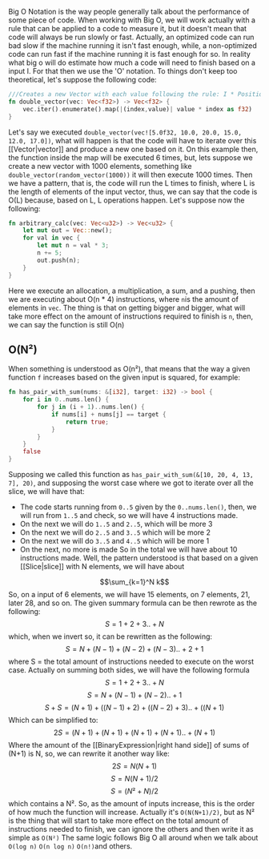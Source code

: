 Big O Notation is the way people generally talk about the performance of some piece of code. When working with Big O, we will work actually with a rule that can be applied to a code to measure it, but it doesn't mean that code will always be run slowly or fast. Actually, an optimized code can run bad slow if the machine running it isn't fast enough, while, a non-optimized code can run fast if the machine running it is fast enough for so.
In reality what big o will do estimate how much a code will need to finish based on a input I. For that then we use the 'O' notation. To things don't keep too theoretical, let's suppose the following code:
```rust
///Creates a new Vector with each value following the rule: I * Position, where L is the value provided on the `input` vector and Position it's index on it
fn double_vector(vec: Vec<f32>) -> Vec<f32> {
	vec.iter().enumerate().map(|(index,value)| value * index as f32)
}
```

Let's say we executed `double_vector(vec![5.0f32, 10.0, 20.0, 15.0, 12.0, 17.0])`, what will happen is that the code will have to iterate over this [[Vector|vector]] and produce a new one based on it. On this example then, the function inside the map will be executed 6 times, but, lets suppose we create a new vector with 1000 elements, something like `double_vector(random_vector(1000))` it will then execute 1000 times. Then we have a pattern, that is, the code will run the L times to finish, where L is the length of elements of the input vector, thus, we can say that the code is O(L) because, based on L, L operations happen. 
Let's suppose now the following:

```rust
fn arbitrary_calc(vec: Vec<u32>) -> Vec<u32> {
	let mut out = Vec::new();
	for val in vec {
		let mut n = val * 3;
		n += 5;
		out.push(n);
	}
}
```

Here we execute an allocation, a multiplication, a sum, and a pushing, then we are executing about O(n * 4) instructions, where `n`is the amount of elements in `vec`. The thing is that on getting bigger and bigger, what will take more effect on the amount of instructions required to finish is `n`, then, we can say the function is still O(n)
## O(N²)
When something is understood as O(n²), that means that the way a given function `f` increases based on the given input is squared, for example:
```rust
fn has_pair_with_sum(nums: &[i32], target: i32) -> bool {
    for i in 0..nums.len() {
        for j in (i + 1)..nums.len() {
            if nums[i] + nums[j] == target {
                return true;
            }
        }
    }
    false
}
```
Supposing we called this function as `has_pair_with_sum(&[10, 20, 4, 13, 7], 20)`, and supposing the worst case where we got to iterate over all the slice, we will have that:
* The code starts running from `0..5` given by the `0..nums.len()`, then, we will run from `1..5` and check, so we will have 4 instructions made.
* On the next we will do `1..5` and `2..5`, which will be more 3
* On the next we will do `2..5` and `3..5` which will be more 2
* On the next we will do `3..5` and `4..5` which will be more 1
* On the next, no more is made
So in the total we will have about 10 instructions made. Well, the pattern understood is that based on a given [[Slice|slice]] with N elements, we will have about 

$$\sum_{k=1}^N k$$ So, on a input of 6 elements, we will have 15 elements, on 7 elements, 21, later 28, and so on. The given summary formula can be then rewrote as the following:
$$S = 1 + 2 + 3 .. + N$$
which, when we invert so, it can be rewritten as the following:
$$S = N + (N-1) + (N-2) + (N-3) .. + 2 + 1$$
where S = the total amount of instructions needed to execute on the worst case. Actually on summing both sides, we will have the following formula
$$S = 1 + 2 + 3 .. + N$$
$$S = N + (N-1)+(N-2) .. + 1$$ $$ S + S = (N+1) + ((N-1)+2) + ((N-2) + 3) .. + ((N + 1)$$
Which can be simplified to:
$$2S = (N+1)+(N+1)+(N+1)+(N+1)..+(N+1)$$ Where the amount of the [[BinaryExpression|right hand side]] of sums of (N+1) is N, so, we can rewrite it another way like:
$$2S = N(N+1)$$
$$S = N(N+1)/2$$ $$S = (N²+N)/2$$ which contains a N². So, as the amount of inputs increase, this is the order of how much the function will increase. Actually it's `O(N(N+1)/2)`, but as N² is the thing that will start to take more effect on the total amount of instructions needed to finish, we can ignore the others and then write it as simple as `O(N²)`
The same logic follows Big O all around when we talk about `O(log n)` `O(n log n)` `O(n!)`and others.